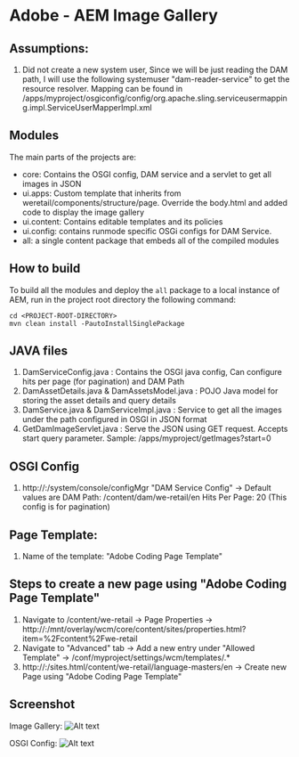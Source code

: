 # Adobe - AEM Image Gallery


## Assumptions:

1) Did not create a new system user, Since we will be just reading the DAM path, I will use the following systemuser "dam-reader-service" to get the resource resolver. Mapping can be found in /apps/myproject/osgiconfig/config/org.apache.sling.serviceusermapping.impl.ServiceUserMapperImpl.xml


## Modules

The main parts of the projects are:

* core: Contains the OSGI config, DAM service and a servlet to get all images in JSON
* ui.apps: Custom template that inherits from weretail/components/structure/page. Override the body.html and added code to display the image gallery
* ui.content: Contains editable templates and its policies
* ui.config: contains runmode specific OSGi configs for DAM Service.
* all: a single content package that embeds all of the compiled modules 

## How to build

To build all the modules and deploy the `all` package to a local instance of AEM, run in the project root directory the following command:

	cd <PROJECT-ROOT-DIRECTORY>
    mvn clean install -PautoInstallSinglePackage



## JAVA files

1) DamServiceConfig.java : Contains the OSGI java config, Can configure hits per page (for pagination) and DAM Path
2) DamAssetDetails.java & DamAssetsModel.java : POJO Java model for storing the asset details and query details
3) DamService.java & DamServiceImpl.java : Service to get all the images under the path configured in OSGI in JSON format
5) GetDamImageServlet.java : Serve the JSON using GET request. Accepts start query parameter. Sample: /apps/myproject/getImages?start=0

## OSGI Config

1) http://<server>:<port>/system/console/configMgr  "DAM Service Config" -> 
Default values are
DAM Path: /content/dam/we-retail/en
Hits Per Page: 20 (This config is for pagination)

## Page Template:

1) Name of the template: "Adobe Coding Page Template"

## Steps to create a new page using "Adobe Coding Page Template"
1) Navigate to /content/we-retail -> Page Properties -> http://<server>:<port>/mnt/overlay/wcm/core/content/sites/properties.html?item=%2Fcontent%2Fwe-retail
2) Navigate to "Advanced" tab -> Add a new entry under "Allowed Template" -> /conf/myproject/settings/wcm/templates/.*
3) http://<server>:<port>/sites.html/content/we-retail/language-masters/en -> Create new Page using "Adobe Coding Page Template"

## Screenshot

Image Gallery: 
![Alt text](https://github.com/punithshetty123/myproject/blob/main/screenshots/Screen%20Shot%202021-10-24%20at%208.16.31%20PM.png?raw=true "Image Gallery")

OSGI Config:
![Alt text](https://github.com/punithshetty123/myproject/blob/main/screenshots/Screen%20Shot%202021-10-24%20at%208.17.24%20PM.png?raw=true "OSGI Config")
